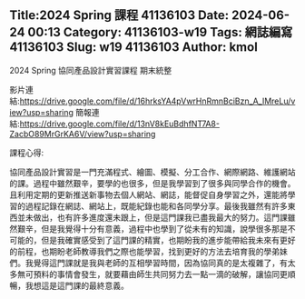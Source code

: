 Title:2024 Spring 課程 41136103 
 Date: 2024-06-24 00:13
 Category: 41136103-w19
 Tags: 網誌編寫 41136103
 Slug: w19 41136103
 Author: kmol
---

2024 Spring 協同產品設計實習課程 期末統整

影片連結:https://drive.google.com/file/d/16hrksYA4pVwrHnRmnBciBzn_A_IMreLu/view?usp=sharing
簡報連結:https://drive.google.com/file/d/13nV8kEuBdhfNT7A8-ZacbO89MrGrKA6V/view?usp=sharing

課程心得:

協同產品設計實習是一門充滿程式、繪圖、模擬、分工合作、網際網路、維護網站的課。過程中雖然艱辛，要學的也很多，但是我學習到了很多與同學合作的機會。且利用定期的更新推送新事物去個人網站、網誌，能督促自身學習之外，還能將學習的過程記錄在網誌、網站上，既能紀錄也能和各同學分享。最後我雖然有許多東西並未做出，也有許多進度還未跟上，但是這門課我已盡我最大的努力。這門課雖然艱辛，但是我覺得十分有意義，過程中也學到了從未有的知識，說學很多那是不可能的，但是我確實感受到了這門課的精實，也期盼我的進步能帶給我未來有更好的前程，也期盼老師教導我們之際也能學習，找到更好的方法去培育我的學弟妹們。我覺得這門課就是我與老師的互相學習時間，因為協同真的是太複雜了，有太多無可預料的事情會發生，就要藉由師生共同努力去一點一滴的破解，讓協同更順暢，我想這是這門課的最終意義。